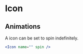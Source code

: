 # Icon

<!--playground-->

## Animations

A icon can be set to spin indefinitely.

```jsx preview
<Icon name="" spin />
```
